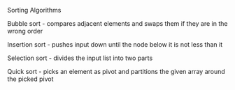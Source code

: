 Sorting Algorithms

Bubble sort - compares adjacent elements and swaps them if they are in the wrong
order

Insertion sort - pushes input down until the node below it is not less than it

Selection sort - divides the input list into two parts

Quick sort - picks an element as pivot and partitions the given array around the
picked pivot
